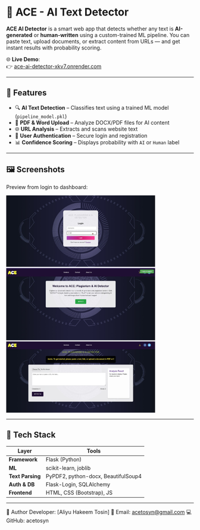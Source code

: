 # 🧠 ACE - AI Text Detector

**ACE AI Detector** is a smart web app that detects whether any text is **AI-generated** or **human-written** using a custom-trained ML pipeline. You can paste text, upload documents, or extract content from URLs — and get instant results with probability scoring.

🌐 **Live Demo**:  
👉 [ace-ai-detector-xkv7.onrender.com](https://ace-ai-detector-xkv7.onrender.com/)

---

## 🚀 Features

- 🔍 **AI Text Detection** – Classifies text using a trained ML model (`pipeline_model.pkl`)
- 📄 **PDF & Word Upload** – Analyze DOCX/PDF files for AI content
- 🌐 **URL Analysis** – Extracts and scans website text
- 🔐 **User Authentication** – Secure login and registration
- 📊 **Confidence Scoring** – Displays probability with `AI` or `Human` label

---

## 🖼️ Screenshots

Preview from login to dashboard:

<img src="static/images/Ace1.JPG" width="400" />
<img src="static/images/Ace2.JPG" width="400" />
<img src="static/images/Ace3.JPG" width="400" />

---

## 🧠 Tech Stack

| Layer       | Tools |
|-------------|-------|
| **Framework** | Flask (Python) |
| **ML**         | scikit-learn, joblib |
| **Text Parsing** | PyPDF2, python-docx, BeautifulSoup4 |
| **Auth & DB** | Flask-Login, SQLAlchemy |
| **Frontend**  | HTML, CSS (Bootstrap), JS |

---

👤 Author
Developer: [Aliyu Hakeem Tosin]
📧 Email: acetosyn@gmail.com
💻 GitHub: acetosyn




